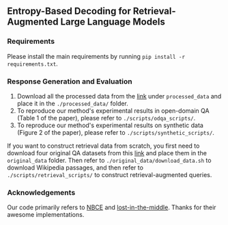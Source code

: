 ## Entropy-Based Decoding for Retrieval-Augmented Large Language Models

### Requirements

Please install the main requirements by running `pip install -r requirements.txt`.

### Response Generation and Evaluation

1. Download all the processed data from the [link](https://drive.google.com/drive/folders/1zsrCbw8T7Q2ZsW0MGt3Kwvg4N3z9rqmn?usp=sharing) under `processed_data` and place it in the `./processed_data/` folder.
2. To reproduce our method's experimental results in open-domain QA (Table 1 of the paper), please refer to `./scripts/odqa_scripts/`.
3. To reproduce our method's experimental results on synthetic data (Figure 2 of the paper), please refer to `./scripts/synthetic_scripts/`.

If you want to construct retrieval data from scratch, you first need to download four original QA datasets from this [link](https://drive.google.com/drive/folders/1zsrCbw8T7Q2ZsW0MGt3Kwvg4N3z9rqmn?usp=sharing) and place them in the `original_data` folder. Then refer to `./original_data/download_data.sh` to download Wikipedia passages, and then refer to `./scripts/retrieval_scripts/` to construct retrieval-augmented queries.



### Acknowledgements

Our code primarily refers to [NBCE](https://github.com/bojone/NBCE) and [lost-in-the-middle](https://github.com/nelson-liu/lost-in-the-middle). Thanks for their awesome implementations.

